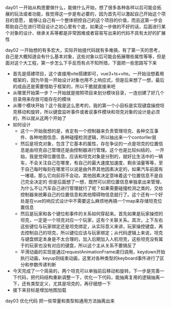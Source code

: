 day01
一开始从构思要做什么，能做什么开始，想了很多各种各样以后可能会拓展的玩法或者功能，我觉得这一步是有必要的，因为首先可以激起自己开始这个项目的意愿，
能够让自己有一个整体把控自己的这个项目的价值，而且这第一步会帮助自己在进行项目设计之初心里有个底，如果这一步做的不好的话，后面进行某个对象的设计、继承关系等都是非常困难或者容易写出来的代码不具有太好的扩展性

day02
一开始想的有多宏大，实际开始搓代码就有多难搞，有了第一天的思考，自己是大概知道会有什么基本对象，这些对象以后可能会拓展哪些属性等等，但是面对这个大工程，第一步怎么下手反而有点不知所措，下面把一些思路写下来
- 首先是搭建项目，这个直接用vite搭建即可，vue3+ts+vite。一开始没想着用框架的，因为毕竟一开始设计对象也用不上响应式，但是后来想了一想，最后的成品还是需要借助于框架的，所以干脆就直接来吧
- 从哪里开始第一步？一开始就是按照项目来划分模块目录，一连创建了好几个目录用来存放可能存在的模块
- 从哪个模块开始？这个我是这么思考的，我的第一个小目标是实现键盘操控坦克移动和旋转，所以键盘监听事件或者说事件模块和坦克对象的设计是必须的，所以就从这两个开始了
- 如何设计
   -  这个一开始我想的是，肯定有一个控制器来负责管理坦克、各种交互事件、各种地图信息、各种碰撞检测逻辑，所以抽出来一个contorller层
   -   然后是坦克对象，包含了它基本的属性，存在争议的一点是坦克的位置信息是由坦克自己管理还是由控制器进行管理。这个也是比较纠结的，
    一开始，我是觉得位置信息，应该和坦克对象是分割的，就好比生活中的一辆车，不会关注自己在哪里，有自己的最大速度加速度、剩余油量等等，至于自己每时每刻在哪里可以说是由外界其他因素决定的，如果汽车前面有一堵墙，那么它向前将不会动，其他因素决定意味着这个位置信息不是自己完全决定的
    但是后面想了一想，既然可以把位置信息单独拿出来管理，为什么不让汽车自己进行管理就行了呢？如果需要碰撞检测之类的，交给控制器来统筹自己的位置信息和其他障碍物信息就行了。这个还有一个好处是在vue的响应式设计中不需要这么麻烦地再搞一个map来存储坦克位置信息
   -  然后是玩家和各个键位和事件的关系如何穿起来。首先如果是玩家操控的坦克，一定是一个坦克对应一个玩家，这有个关联关系。其次，上下左右这些键位与玩家绑定还是坦克绑定，从实际意义来讲，玩家操控键盘，再去控制自己的坦克，所以键位应该与玩家绑定；从代码逻辑上来说，坦克与键盘绑定本身是不太合理的，加入后期加入人机坦克，这些坦克没有属于的玩家也没有对应的键盘，所以这个主从关系不要搞反了
   - 平滑动画的实现是通过requestAnimationFrame递归调用，keydown开始执行动画，keyup则结束动画，这里对各种类型的keyboard事件进行了区分和参数传递判断
- 今天完成了一个简易的，两个坦克可以单独前后移动和旋转。下一步是完善一下代码，把代码结构重新调整一下，优化一下代码，能抽离复用的逻辑抽离一下，还有类型定义，尤其是坦克的，再仔细想一下
- 接下来目标是增加地图加载

day03 
优化代码
把一些常量和类型和通用方法抽离出来